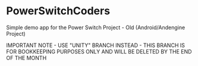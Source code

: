 # PowerSwitchCoders
Simple demo app for the Power Switch Project - Old (Android/Andengine Project)

IMPORTANT NOTE - USE "UNITY" BRANCH INSTEAD - THIS BRANCH IS FOR BOOKKEEPING PURPOSES ONLY AND WILL BE DELETED BY THE END OF THE MONTH
